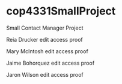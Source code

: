 # cop4331SmallProject
Small Contact Manager Project

Reia Drucker edit access proof

Mary McIntosh edit access proof

Jaime Bohorquez edit access proof

Jaron Wilson edit access proof
